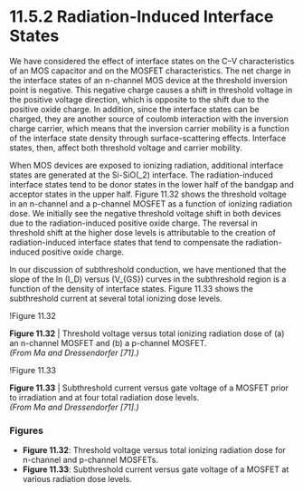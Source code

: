 # 11.5.2 Radiation-Induced Interface States

We have considered the effect of interface states on the C–V characteristics of an MOS capacitor and on the MOSFET characteristics. The net charge in the interface states of an n-channel MOS device at the threshold inversion point is negative. This negative charge causes a shift in threshold voltage in the positive voltage direction, which is opposite to the shift due to the positive oxide charge. In addition, since the interface states can be charged, they are another source of coulomb interaction with the inversion charge carrier, which means that the inversion carrier mobility is a function of the interface state density through surface-scattering effects. Interface states, then, affect both threshold voltage and carrier mobility.

When MOS devices are exposed to ionizing radiation, additional interface states are generated at the Si-SiO\(_2\) interface. The radiation-induced interface states tend to be donor states in the lower half of the bandgap and acceptor states in the upper half. Figure 11.32 shows the threshold voltage in an n-channel and a p-channel MOSFET as a function of ionizing radiation dose. We initially see the negative threshold voltage shift in both devices due to the radiation-induced positive oxide charge. The reversal in threshold shift at the higher dose levels is attributable to the creation of radiation-induced interface states that tend to compensate the radiation-induced positive oxide charge.

In our discussion of subthreshold conduction, we have mentioned that the slope of the ln \(I_D\) versus \(V_{GS}\) curves in the subthreshold region is a function of the density of interface states. Figure 11.33 shows the subthreshold current at several total ionizing dose levels.

!Figure 11.32

**Figure 11.32** | Threshold voltage versus total ionizing radiation dose of (a) an n-channel MOSFET and (b) a p-channel MOSFET.  
*(From Ma and Dressendorfer [71].)*

!Figure 11.33

**Figure 11.33** | Subthreshold current versus gate voltage of a MOSFET prior to irradiation and at four total radiation dose levels.  
*(From Ma and Dressendorfer [71].)*

### Figures

- **Figure 11.32**: Threshold voltage versus total ionizing radiation dose for n-channel and p-channel MOSFETs.
- **Figure 11.33**: Subthreshold current versus gate voltage of a MOSFET at various radiation dose levels.